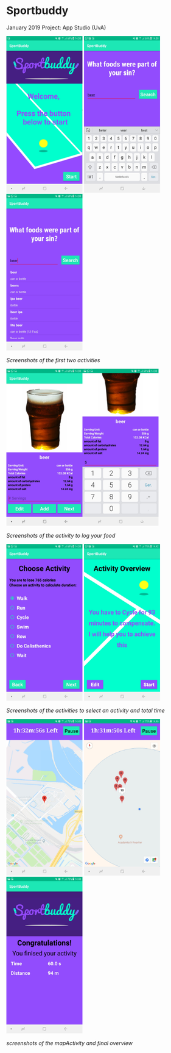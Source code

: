 # Sportbuddy
January 2019 Project: App Studio (UvA)

<img src="https://github.com/corne12345/Sportbuddy/blob/master/doc/final/Screenshot_20190130-143815_SportBuddy.jpg" alt="drawing" width="200"/> <img src="https://github.com/corne12345/Sportbuddy/blob/master/doc/final/Screenshot_20190130-143824_SportBuddy.jpg" alt="drawing" width="200"/> <img src="https://github.com/corne12345/Sportbuddy/blob/master/doc/final/Screenshot_20190130-143832_SportBuddy.jpg" alt="drawing" width="200"/>

*Screenshots of the first two activities*

<img src="https://github.com/corne12345/Sportbuddy/blob/master/doc/final/Screenshot_20190130-143841_SportBuddy.jpg" alt="drawing" width="200"/><img src="https://github.com/corne12345/Sportbuddy/blob/master/doc/final/Screenshot_20190130-143846_SportBuddy.jpg" alt="drawing" width="200"/>

*Screenshots of the activity to log your food*

<img src="https://github.com/corne12345/Sportbuddy/blob/master/doc/final/Screenshot_20190130-143855_SportBuddy.jpg" alt="drawing" width="200"/> <img src="https://github.com/corne12345/Sportbuddy/blob/master/doc/final/Screenshot_20190130-144214_SportBuddy.jpg" alt="drawing" width="200"/>

*Screenshots of the activities to select an activity and total time*

<img src="https://github.com/corne12345/Sportbuddy/blob/master/doc/final/Screenshot_20190130-144515_SportBuddy.jpg" alt="drawing" width="200"/> <img src="https://github.com/corne12345/Sportbuddy/blob/master/doc/final/Screenshot_20190130-144621_SportBuddy.jpg" alt="drawing" width="200"/> <img src="https://github.com/corne12345/Sportbuddy/blob/master/doc/final/Screenshot_20190130-144832_SportBuddy.jpg" alt="drawing" width="200"/>

*screenshots of the mapActivity and final overview* 







